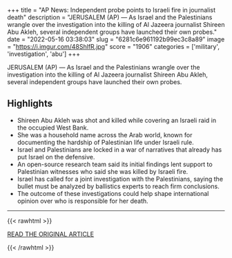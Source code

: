+++
title = "AP News: Independent probe points to Israeli fire in journalist death"
description = "JERUSALEM (AP) — As Israel and the Palestinians wrangle over the investigation into the killing of Al Jazeera journalist Shireen Abu Akleh, several independent groups have launched their own probes."
date = "2022-05-16 03:38:03"
slug = "6281c6e961192b99ec3c8a89"
image = "https://i.imgur.com/48ShlfR.jpg"
score = "1906"
categories = ['military', 'investigation', 'abu']
+++

JERUSALEM (AP) — As Israel and the Palestinians wrangle over the investigation into the killing of Al Jazeera journalist Shireen Abu Akleh, several independent groups have launched their own probes.

## Highlights

- Shireen Abu Akleh was shot and killed while covering an Israeli raid in the occupied West Bank.
- She was a household name across the Arab world, known for documenting the hardship of Palestinian life under Israeli rule.
- Israel and Palestinians are locked in a war of narratives that already has put Israel on the defensive.
- An open-source research team said its initial findings lent support to Palestinian witnesses who said she was killed by Israeli fire.
- Israel has called for a joint investigation with the Palestinians, saying the bullet must be analyzed by ballistics experts to reach firm conclusions.
- The outcome of these investigations could help shape international opinion over who is responsible for her death.

---

{{< rawhtml >}}
  <p class="article-category">
    <a target="_blank" href="https://apnews.com/article/middle-east-jerusalem-israel-journalists-795d503848799713cdf86043131911d7">READ THE ORIGINAL ARTICLE</a>
  </p>
{{< /rawhtml >}}
